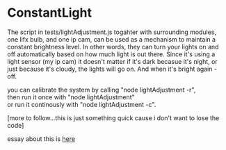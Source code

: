 ConstantLight
=============

The script in tests/lightAdjustment.js togahter with surrounding modules, one lifx bulb, and one ip cam, 
can be used as a mechanism to maintain a constant brightness level. In other words, they can turn your lights on and off
automatically based on how much light is out there. Since it's using a light sensor (my ip cam) it doesn't matter if it's dark 
becasue it's night, or just because it's cloudy, the lights will go on. And when it's bright again - off.

you can calibrate the system by calling "node lightAdjustment -r",    
then run it once with "node lightAdjustment"    
or run it continously with "node lightAdjustment -c".

[more to follow...this is just something quick cause i don't want to lose the code]

essay about this is [here](https://kierkegaardandme.blogspot.com/2014/03/automatic-lighting-adjustment-with-lifx.html)
